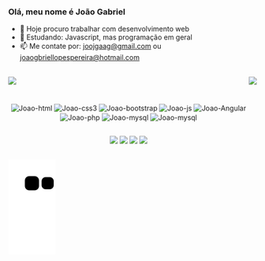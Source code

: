 ### Olá, meu nome é João Gabriel

- 🔭 Hoje procuro trabalhar com desenvolvimento web
- 🌱 Estudando: Javascript, mas programação em geral
- 📫 Me contate por: joojgaag@gmail.com ou joaogbriellopespereira@hotmail.com
<br>

 <div>
   <img height="180em" src="https://github-readme-stats.vercel.app/api?username=JoaoGabrielRLP&show_icons=true&theme=tokyonight&include_all_commits=true&count_private=true"/>   
   <img align="right" height="180em" src="https://github-readme-stats.vercel.app/api/top-langs/?username=JoaoGabrielRLP&layout=compact&langs_count=16&theme=tokyonight"/>
 </div>
 
 <br>
 
<div align="center" style="display: inline_block"><br>
    <img align="center" alt="Joao-html" height="60" width="70" src="https://cdn.jsdelivr.net/gh/devicons/devicon/icons/html5/html5-original.svg" />
    <img align="center" alt="Joao-css3" height="60" width="70" src="https://cdn.jsdelivr.net/gh/devicons/devicon/icons/css3/css3-original.svg" />
    <img align="center" alt="Joao-bootstrap" height="60" width="70" src="https://cdn.jsdelivr.net/gh/devicons/devicon/icons/bootstrap/bootstrap-original.svg" />
    <img align="center" alt="Joao-js" height="60" width="70" src="https://cdn.jsdelivr.net/gh/devicons/devicon/icons/javascript/javascript-original.svg" />
    <img align="center" alt="Joao-Angular" height="60" width="70" src="https://cdn.jsdelivr.net/gh/devicons/devicon/icons/angularjs/angularjs-plain.svg" />          
    <img align="center" alt="Joao-php" height="60" width="70" src="https://cdn.jsdelivr.net/gh/devicons/devicon/icons/php/php-plain.svg"/>
    <img align="center" alt="Joao-mysql" height="60" width="70" src="https://cdn.jsdelivr.net/gh/devicons/devicon/icons/mysql/mysql-original-wordmark.svg" />
    <img align="center" alt="Joao-mysql" height="60" width="70" src="https://cdn.jsdelivr.net/gh/devicons/devicon/icons/java/java-original-wordmark.svg" />
</div>
  
  ##
  
<div align="center">
  <a href="https://wa.me/5551997061518" target="_blank"> <img src="https://img.shields.io/badge/WhatsApp-25D366?style=for-the-badge&logo=whatsapp&logoColor=white"></a>
  <a href="mailto:joojgaag@gmail.com" target="_blank"> <img src="https://img.shields.io/badge/Gmail-D14836?style=for-the-badge&logo=gmail&logoColor=white"></a>
 <a href="mailto:joaogbriellopespereira@hotmail.com" target="_blank"> <img src="https://img.shields.io/badge/Microsoft_Outlook-0078D4?style=for-the-badge&logo=microsoft-outlook&logoColor=white"></a>
  <a href="https://www.linkedin.com/in/joaogabrielrlp/" target="_blank"> <img src="https://img.shields.io/badge/LinkedIn-0077B5?style=for-the-badge&logo=linkedin&logoColor=white"></a>
 
</div>  

  ##
  
   ![Snake animation](https://github.com/JoaoGabrielRLP/JoaoGabrielRLP/blob/output/github-contribution-grid-snake.svg)
  
  
